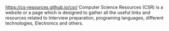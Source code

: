  https://cs-resources.github.io/csr/
Computer Science Resources (CSR) is a website or a page which is designed to gather all the useful links and resources related to Interview preparation, programing languages, different technologies, Electronics and others.
